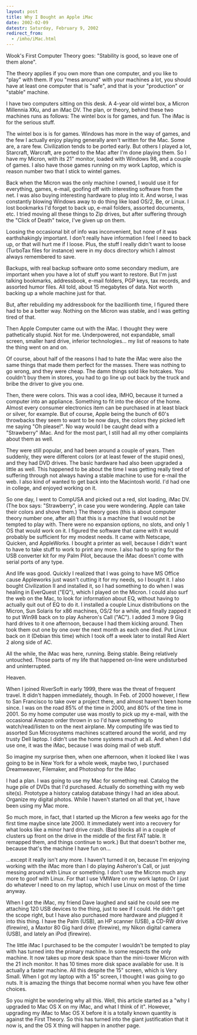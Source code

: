 ```yaml
---
layout: post
title: Why I Bought an Apple iMac
date: 2002-02-09
datestr: Saturday, February 9, 2002
redirect_from:
  - /imho/iMac.html
---
```


Wook's First Computer Theory goes: "Stability is good, so 
leave one of them alone".
  
The theory applies if you own more than one computer, and you 
like to "play" with them. If you "mess around" with your 
machines a lot, you should have at least one computer that is "safe", 
and that is your "production" or "stable" machine.

I have two computers sitting on this desk. A 4-year old wintel
box, a Micron Millennia XKu, and an iMac DV. The plan, or theory, behind these 
two machines runs as follows: The wintel box is for games, and fun. The iMac 
is for the serious stuff.

The wintel box is is for games. Windows has more in the way of 
games, and the few I actually enjoy playing generally aren't written for the 
Mac. Some are, a rare few. Civilization tends to be ported early. But others 
I played a lot, Starcraft, Warcraft, are ported to the Mac after I'm done playing 
them. So I have my Micron, with its 21" monitor, loaded with Windows 98, 
and a couple of games. I also have those games running on my work Laptop, which 
is reason number two that I stick to wintel games.

Back when the Micron was the only machine I owned, I would use 
it for everything, games, e-mail, goofing off with interesting software from 
the net. I was also buying interesting hardware to plug into it. And worse, 
I was constantly blowing Windows away to do thing like load OS/2, Be, or Linux. 
I lost bookmarks I'd forget to back up, e-mail folders, assorted documents, 
etc. I tried moving all these things to Zip drives, but after suffering through 
the "Click of Death" twice, I've given up on them.

Loosing the occasional bit of info was inconvenient, but none 
of it was earthshakingly important. I don't really have information I feel I 
need to back up, or that will hurt me if I loose. Plus, the stuff I really didn't 
want to loose (TurboTax files for instance) were in my docs directory which 
I almost always remembered to save.

Backups, with real backup software onto some secondary medium, 
are important when you have a lot of stuff you want to restore. But I'm just 
talking bookmarks, addressbook, e-mail folders, PGP keys, tax records, and assorted 
humor files. All told, about 15 megabytes of data. Not worth backing up a whole 
machine just for that.

But, after rebuilding my addressbook for the bazillionth time, 
I figured there had to be a better way. Nothing on the Micron was stable, and 
I was getting tired of that.

Then Apple Computer came out with the iMac. I thought they were 
pathetically stupid. Not for me. Underpowered, not expandable, small screen, 
smaller hard drive, inferior technologies... my list of reasons to hate the 
thing went on and on.

Of course, about half of the reasons I had to hate the iMac were 
also the same things that made them perfect for the masses. There was nothing 
to go wrong, and they were cheap. The damn things sold like hotcakes. You couldn't 
buy them in stores, you had to go line up out back by the truck and bribe the 
driver to give you one.

Then, there were colors. This was a cool idea, IMHO, because 
it turned a computer into an appliance. Something to fit into the d&eacute;cor 
of the home. Almost every consumer electronics item can be purchased in at least 
black or silver, for example. But of course, Apple being the bunch of 60's throwbacks 
they seem to want to be now days, the colors they picked left me saying "Oh 
please!". No way would I be caught dead with a "Strawberry" iMac. 
And for the most part, I still had all my other complaints about them as well.

They were still popular, and had been around a couple of years. 
Then suddenly, they were different colors (or at least fewer of the stupid ones), 
and they had DVD drives. The basic hardware had also been upgraded a little 
as well. This happened to be about the time I was getting really tired of suffering 
through not always having a stable machine to use for e-mail the web. I also 
kind of wanted to get back into the Macintosh world. I'd had one in college, 
and enjoyed working on it.

So one day, I went to CompUSA and picked out a red, slot loading, 
iMac DV. (The box says: "Strawberry", in case you were wondering. 
Apple can take their colors and shove them.) The theory goes (this is about 
computer theory number one, after all) that this is a machine that I would not 
be tempted to play with. There were no expansion options, no slots, and only 
1 OS that would work on it. I figured the software that came with it would probably 
be sufficient for my modest needs. It came with Netscape, Quicken, and AppleWorks. 
I bought a printer as well, because I didn't want to have to take stuff to work 
to print any more. I also had to spring for the USB converter kit for my Palm 
Pilot, because the iMac doesn't come with serial ports of any type.

And life was good. Quickly I realized that I was going to have 
MS Office cause Appleworks just wasn't cutting it for my needs, so I 
bought it. I also bought Civilization II and installed it, so I had something 
to do when I was healing in EverQuest ("EQ"), which I played on the 
Micron. I could also surf the web on the Mac, to look for information about 
EQ, without having to actually quit out of EQ to do it. I installed a couple 
Linux distributions on the Micron, Sun Solaris for x86 machines, OS/2 for a 
while, and finally zapped it to put Win98 back on to play Asheron's Call ("AC"). 
I added 3 more 9 Gig hard drives to it one afternoon, because I had them kicking 
around. Then took them out one by one over the next month as each one died. 
Put Linux back on it (Debian this time) which I took off a week later to install 
Red Alert 2 along side of AC.

All the while, the iMac was here, running. Being stable. Being 
relatively untouched. Those parts of my life that happened on-line were undisturbed 
and uninterrupted.

Heaven.

When I joined RiverSoft in early 1999, there was the threat of 
frequent travel. It didn't happen immediately, though. In Feb. of 2000 however, 
I flew to San Francisco to take over a project there, and almost haven't been 
home since. I was on the road 85% of the time in 2000, and 80% of the time in 
2001. So my home computer use was mostly to pick up my e-mail, with the occasional 
Amazon order thrown in so I'd have something to watch/read/listen to on the 
next airplane. My computing life was tied to assorted Sun Microsystems machines 
scattered around the world, and my trusty Dell laptop. I didn't use the home 
systems much at all. And when I did use one, it was the iMac, because I was 
doing mail of web stuff.

So imagine my surprise then, when one afternoon, when it looked 
like I was going to be in New York for a whole week, maybe two, I purchased 
Dreamweaver, Filemaker, and Photoshop for the iMac

I had a plan. I was going to use my Mac for something real. Catalog 
the huge pile of DVDs that I'd purchased. Actually do something with my web 
site(s). Prototype a history catalog database thingy I had an idea about. Organize 
my digital photos. While I haven't started on all that yet, I have been using 
my Mac more.

So much more, in fact, that I started up the Micron a few weeks 
ago for the first time maybe since late 2000. It immediately went into a recovery 
for what looks like a minor hard drive crash. (Bad blocks all in a couple of 
clusters up front on the drive in the middle of the first FAT table. It remapped 
them, and things continue to work.) But that doesn't bother me, because that's 
the machine I have fun on...

...except it really isn't any more. I haven't turned it on, because 
I'm enjoying working with the iMac more than I do playing Asheron's Call, or 
just messing around with Linux or something. I don't use the Micron much any 
more to goof with Linux. For that I use VMWare
on my work laptop. Or I just do whatever I need to on my laptop, which I use 
Linux on most of the time anyway.

When I got the iMac, my friend Dave laughed and said he could 
see me attaching 120 USB devices to the thing, just to see if I could. He didn't 
get the scope right, but I have also purchased more hardware and plugged it 
into this thing. I have the Palm (USB), an HP scanner (USB), a CD-RW drive (firewire), 
a Maxtor 80 Gig hard drive (firewire), my Nikon digital camera (USB), and lately 
an iPod (firewire).

The little iMac I purchased to be the computer I wouldn't be 
tempted to play with has turned into the primary machine. In some respects the 
only machine. It now takes up more desk space than the mini-tower Micron with 
the 21 inch monitor. It has 10 times more disk space available for use. It 
is actually a faster machine. All this despite the 15" screen, which is 
Very Small. When I got my laptop with a 15" screen, I thought I was going 
to go nuts. It is amazing the things that become normal when you have few other 
choices.

So you might be wondering why all this. Well, this article started 
as a "why I upgraded to Mac OS X on my iMac, and what I think of it". 
However, upgrading my iMac to Mac OS X before it is a totally known quantity 
is against the First Theory. So this has turned into the giant justification 
that it now is, and the OS X thing will happen in another page.
